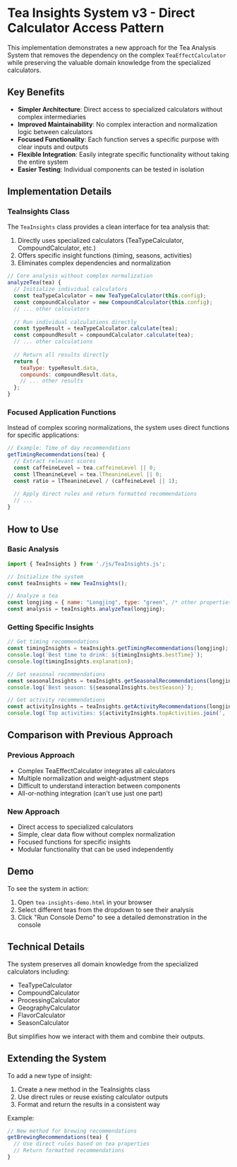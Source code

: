 # Tea Insights System v3 - Direct Calculator Access Pattern

This implementation demonstrates a new approach for the Tea Analysis System that removes the dependency on the complex `TeaEffectCalculator` while preserving the valuable domain knowledge from the specialized calculators.

## Key Benefits

- **Simpler Architecture**: Direct access to specialized calculators without complex intermediaries
- **Improved Maintainability**: No complex interaction and normalization logic between calculators 
- **Focused Functionality**: Each function serves a specific purpose with clear inputs and outputs
- **Flexible Integration**: Easily integrate specific functionality without taking the entire system
- **Easier Testing**: Individual components can be tested in isolation

## Implementation Details

### TeaInsights Class

The `TeaInsights` class provides a clean interface for tea analysis that:

1. Directly uses specialized calculators (TeaTypeCalculator, CompoundCalculator, etc.)
2. Offers specific insight functions (timing, seasons, activities)
3. Eliminates complex dependencies and normalization

```javascript
// Core analysis without complex normalization
analyzeTea(tea) {
  // Initialize individual calculators
  const teaTypeCalculator = new TeaTypeCalculator(this.config);
  const compoundCalculator = new CompoundCalculator(this.config);
  // ... other calculators
  
  // Run individual calculations directly
  const typeResult = teaTypeCalculator.calculate(tea);
  const compoundResult = compoundCalculator.calculate(tea);
  // ... other calculations
  
  // Return all results directly
  return {
    teaType: typeResult.data,
    compounds: compoundResult.data,
    // ... other results
  };
}
```

### Focused Application Functions

Instead of complex scoring normalizations, the system uses direct functions for specific applications:

```javascript
// Example: Time of day recommendations
getTimingRecommendations(tea) {
  // Extract relevant scores
  const caffeineLevel = tea.caffeineLevel || 0;
  const lTheanineLevel = tea.lTheanineLevel || 0;
  const ratio = lTheanineLevel / (caffeineLevel || 1);
  
  // Apply direct rules and return formatted recommendations
  // ...
}
```

## How to Use

### Basic Analysis

```javascript
import { TeaInsights } from './js/TeaInsights.js';

// Initialize the system
const teaInsights = new TeaInsights();

// Analyze a tea
const longjing = { name: "Longjing", type: "green", /* other properties */ };
const analysis = teaInsights.analyzeTea(longjing);
```

### Getting Specific Insights

```javascript
// Get timing recommendations
const timingInsights = teaInsights.getTimingRecommendations(longjing);
console.log(`Best time to drink: ${timingInsights.bestTime}`);
console.log(timingInsights.explanation);

// Get seasonal recommendations
const seasonalInsights = teaInsights.getSeasonalRecommendations(longjing);
console.log(`Best season: ${seasonalInsights.bestSeason}`);

// Get activity recommendations
const activityInsights = teaInsights.getActivityRecommendations(longjing);
console.log(`Top activities: ${activityInsights.topActivities.join(', ')}`);
```

## Comparison with Previous Approach

### Previous Approach

- Complex TeaEffectCalculator integrates all calculators
- Multiple normalization and weight-adjustment steps
- Difficult to understand interaction between components
- All-or-nothing integration (can't use just one part)

### New Approach

- Direct access to specialized calculators
- Simple, clear data flow without complex normalization
- Focused functions for specific insights
- Modular functionality that can be used independently

## Demo

To see the system in action:

1. Open `tea-insights-demo.html` in your browser
2. Select different teas from the dropdown to see their analysis
3. Click "Run Console Demo" to see a detailed demonstration in the console

## Technical Details

The system preserves all domain knowledge from the specialized calculators including:

- TeaTypeCalculator
- CompoundCalculator
- ProcessingCalculator
- GeographyCalculator
- FlavorCalculator
- SeasonCalculator

But simplifies how we interact with them and combine their outputs.

## Extending the System

To add a new type of insight:

1. Create a new method in the TeaInsights class
2. Use direct rules or reuse existing calculator outputs
3. Format and return the results in a consistent way

Example:

```javascript
// New method for brewing recommendations
getBrewingRecommendations(tea) {
  // Use direct rules based on tea properties
  // Return formatted recommendations
}
``` 